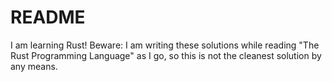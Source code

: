# README

I am learning Rust!
Beware: I am writing these solutions while reading "The Rust Programming Language" as I go, so this is not the cleanest solution by any means.
